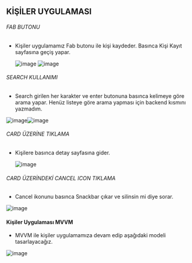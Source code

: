 ## KİŞİLER UYGULAMASI

###### FAB BUTONU

* Kişiler uygulamamız Fab butonu ile kişi kaydeder. Basınca  Kişi Kayıt sayfasına geçiş yapar.
  
  ![image](https://github.com/Gorur56/Android-Bootcamp-Program-Kotlin/assets/54911292/21fb412b-ddc3-498a-ab09-04041b152d13) ![image](https://github.com/Gorur56/Android-Bootcamp-Program-Kotlin/assets/54911292/74bfde37-f2e8-4dbf-b192-f953c2ca8d15)

###### SEARCH KULLANIMI

* Search girilen her karakter ve enter butonuna basınca kelimeye göre arama yapar. Henüz listeye göre arama yapması için backend kısmını yazmadım.

![image](https://github.com/Gorur56/Android-Bootcamp-Program-Kotlin/assets/54911292/2064b825-2cde-4dd6-b209-d1f9419bdf67)![image](https://github.com/Gorur56/Android-Bootcamp-Program-Kotlin/assets/54911292/31547106-fc39-459a-a614-959959f69969)

###### CARD ÜZERİNE TIKLAMA

* Kişilere basınca detay sayfasına gider.

  ![image](https://github.com/Gorur56/Android-Bootcamp-Program-Kotlin/assets/54911292/bba348d1-c7d5-4d26-b12e-adedaed8bd00)


###### CARD ÜZERİNDEKİ CANCEL ICON TIKLAMA

* Cancel ikonunu basınca Snackbar çıkar ve silinsin mi diye sorar.

![image](https://github.com/Gorur56/Android-Bootcamp-Program-Kotlin/assets/54911292/d201504b-6eec-4efe-9e31-5205326f1fd8)

#### Kişiler Uygulaması MVVM

* MVVM ile kişiler uygulamamıza devam edip aşağıdaki modeli tasarlayacağız.

![image](https://github.com/Gorur56/Android-Bootcamp-Program-Kotlin/assets/54911292/f98fc7bf-a9ed-4805-bedf-a49d1663148c)

